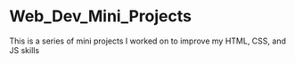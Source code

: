 # Web_Dev_Mini_Projects
This is a series of mini projects I worked on to improve my HTML, CSS, and JS skills
